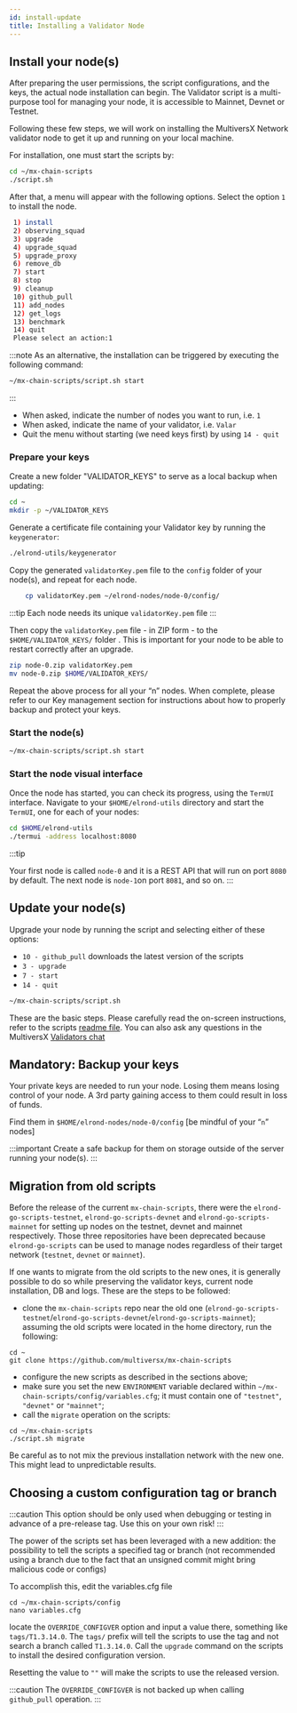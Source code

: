 ```yaml
---
id: install-update
title: Installing a Validator Node
---
```


[comment]: # (mx-context)

[comment]: # (mx-context)

## **Install your node(s)**

After preparing the user permissions, the script configurations, and the keys, the actual node installation can begin. The Validator script is a multi-purpose tool for managing your node, it is accessible to Mainnet, Devnet or Testnet.

Following these few steps, we will work on installing the MultiversX Network validator node to get it up and running on your local machine.

For installation, one must start the scripts by:

```bash
cd ~/mx-chain-scripts
./script.sh
```

After that, a menu will appear with the following options. Select the option `1` to install the node.

```bash
 1) install
 2) observing_squad
 3) upgrade
 4) upgrade_squad
 5) upgrade_proxy
 6) remove_db
 7) start
 8) stop
 9) cleanup
 10) github_pull
 11) add_nodes
 12) get_logs
 13) benchmark
 14) quit
 Please select an action:1
```

:::note
As an alternative, the installation can be triggered by executing the following command:

```bash
~/mx-chain-scripts/script.sh start
```
:::

- When asked, indicate the number of nodes you want to run, i.e. `1`
- When asked, indicate the name of your validator, i.e. `Valar`
- Quit the menu without starting (we need keys first) by using `14 - quit`

[comment]: # (mx-context)

### **Prepare your keys**

Create a new folder "VALIDATOR_KEYS" to serve as a local backup when updating:

```bash
cd ~
mkdir -p ~/VALIDATOR_KEYS

```

Generate a certificate file containing your Validator key by running the `keygenerator`:

```bash
./elrond-utils/keygenerator

```

Copy the generated `validatorKey.pem` file to the `config` folder of your node(s), and repeat for each node.

```bash
    cp validatorKey.pem ~/elrond-nodes/node-0/config/

```

:::tip
Each node needs its unique `validatorKey.pem` file
:::

Then copy the `validatorKey.pem` file - in ZIP form - to the `$HOME/VALIDATOR_KEYS/` folder . This is important for your node to be able to restart correctly after an upgrade.

```bash
zip node-0.zip validatorKey.pem
mv node-0.zip $HOME/VALIDATOR_KEYS/

```

Repeat the above process for all your “n” nodes. When complete, please refer to our Key management section for instructions about how to properly backup and protect your keys.

[comment]: # (mx-context)

### **Start the node(s)**

```bash
~/mx-chain-scripts/script.sh start
```

[comment]: # (mx-context)

### **Start the node visual interface**

Once the node has started, you can check its progress, using the `TermUI` interface. Navigate to your `$HOME/elrond-utils` directory and start the `TermUI`, one for each of your nodes:

```bash
cd $HOME/elrond-utils
./termui -address localhost:8080
```

:::tip

Your first node is called `node-0` and it is a REST API that will run on port `8080` by default. The next node is `node-1`on port `8081`, and so on.
:::

[comment]: # (mx-context)

## **Update your node(s)**

Upgrade your node by running the script and selecting either of these options:

- `10 - github_pull` downloads the latest version of the scripts
- `3 - upgrade`
- `7 - start`
- `14 - quit`

```bash
~/mx-chain-scripts/script.sh
```

These are the basic steps. Please carefully read the on-screen instructions, refer to the scripts [readme file](https://github.com/multiversx/mx-chain-scripts/blob/master/README.md). You can also ask any questions in the MultiversX [Validators chat](https://t.me/MultiversXValidators)

[comment]: # (mx-context)

## **Mandatory: Backup your keys**

Your private keys are needed to run your node. Losing them means losing control of your node. A 3rd party gaining access to them could result in loss of funds.

Find them in `$HOME/elrond-nodes/node-0/config` [be mindful of your “`n`” nodes]

:::important
Create a safe backup for them on storage outside of the server running your node(s).
:::

[comment]: # (mx-context)

## **Migration from old scripts**

Before the release of the current `mx-chain-scripts`, there were the `elrond-go-scripts-testnet`, `elrond-go-scripts-devnet` and `elrond-go-scripts-mainnet` for setting up nodes
on the testnet, devnet and mainnet respectively. Those three repositories have been deprecated because `elrond-go-scripts` can be used to manage nodes regardless of their target network (`testnet`, `devnet` or `mainnet`).

If one wants to migrate from the old scripts to the new ones, it is generally possible to do so while preserving the validator keys, current node installation, DB and logs.
These are the steps to be followed:

- clone the `mx-chain-scripts` repo near the old one (`elrond-go-scripts-testnet`/`elrond-go-scripts-devnet`/`elrond-go-scripts-mainnet`); assuming the old scripts were located in the home directory, run the following:

```
cd ~
git clone https://github.com/multiversx/mx-chain-scripts
```

- configure the new scripts as described in the sections above;
- make sure you set the new `ENVIRONMENT` variable declared within `~/mx-chain-scripts/config/variables.cfg`; it must contain one of `"testnet"`, `"devnet"` or `"mainnet"`;
- call the `migrate` operation on the scripts:

```
cd ~/mx-chain-scripts
./script.sh migrate
```

Be careful as to not mix the previous installation network with the new one. This might lead to unpredictable results.

[comment]: # (mx-context)

## **Choosing a custom configuration tag or branch**

:::caution
This option should be only used when debugging or testing in advance of a pre-release tag.
Use this on your own risk!
:::

The power of the scripts set has been leveraged with a new addition: the possibility to tell the scripts a specified tag
or branch (not recommended using a branch due to the fact that an unsigned commit might bring malicious code or configs)

To accomplish this, edit the variables.cfg file

```
cd ~/mx-chain-scripts/config
nano variables.cfg
```

locate the `OVERRIDE_CONFIGVER` option and input a value there, something like `tags/T1.3.14.0`.
The `tags/` prefix will tell the scripts to use the tag and not search a branch called `T1.3.14.0`.
Call the `upgrade` command on the scripts to install the desired configuration version.

Resetting the value to `""` will make the scripts to use the released version.

:::caution
The `OVERRIDE_CONFIGVER` is not backed up when calling `github_pull` operation.
:::
